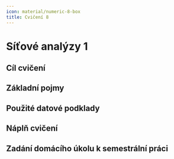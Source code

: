 ```yaml
---
icon: material/numeric-8-box
title: Cvičení 8
---
```


# Síťové analýzy 1

## Cíl cvičení

## Základní pojmy

## Použité datové podklady

## Náplň cvičení

## Zadání domácího úkolu k semestrální práci